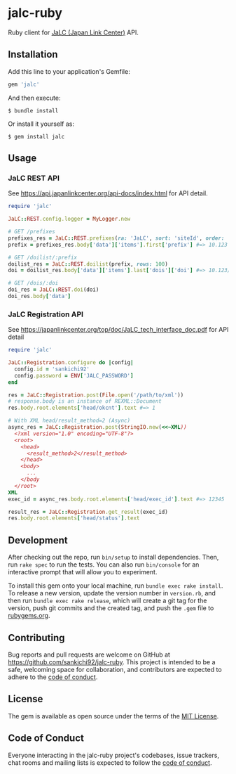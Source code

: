 # jalc-ruby

Ruby client for [JaLC (Japan Link Center)](https://japanlinkcenter.org/top/) API.

## Installation

Add this line to your application's Gemfile:

```ruby
gem 'jalc'
```

And then execute:

    $ bundle install

Or install it yourself as:

    $ gem install jalc

## Usage

### JaLC REST API

See https://api.japanlinkcenter.org/api-docs/index.html for API detail.

```ruby
require 'jalc'

JaLC::REST.config.logger = MyLogger.new

# GET /prefixes
prefixes_res = JaLC::REST.prefixes(ra: 'JaLC', sort: 'siteId', order: 'desc')
prefix = prefixes_res.body['data']['items'].first['prefix'] #=> 10.123

# GET /doilist/:prefix
doilist_res = JaLC::REST.doilist(prefix, rows: 100)
doi = doilist_res.body['data']['items'].last['dois']['doi'] #=> 10.123/abc

# GET /dois/:doi
doi_res = JaLC::REST.doi(doi)
doi_res.body['data']
```

### JaLC Registration API

See https://japanlinkcenter.org/top/doc/JaLC_tech_interface_doc.pdf for API detail

```ruby
require 'jalc'

JaLC::Registration.configure do |config|
  config.id = 'sankichi92'
  config.password = ENV['JALC_PASSWORD']
end

res = JaLC::Registration.post(File.open('/path/to/xml'))
# response.body is an instance of REXML::Document
res.body.root.elements['head/okcnt'].text #=> 1

# With XML head/result_method=2 (Async)
async_res = JaLC::Registration.post(StringIO.new(<<~XML))
  <?xml version="1.0" encoding="UTF-8"?>
  <root>
    <head>
      <result_method>2</result_method>
    </head>
    <body>
      ...
    </body
  </root>
XML
exec_id = async_res.body.root.elements['head/exec_id'].text #=> 12345

result_res = JaLC::Registration.get_result(exec_id)
res.body.root.elements['head/status'].text
```

## Development

After checking out the repo, run `bin/setup` to install dependencies. Then, run `rake spec` to run the tests. You can also run `bin/console` for an interactive prompt that will allow you to experiment.

To install this gem onto your local machine, run `bundle exec rake install`. To release a new version, update the version number in `version.rb`, and then run `bundle exec rake release`, which will create a git tag for the version, push git commits and the created tag, and push the `.gem` file to [rubygems.org](https://rubygems.org).

## Contributing

Bug reports and pull requests are welcome on GitHub at https://github.com/sankichi92/jalc-ruby. This project is intended to be a safe, welcoming space for collaboration, and contributors are expected to adhere to the [code of conduct](https://github.com/sankichi92/jalc-ruby/blob/main/CODE_OF_CONDUCT.md).

## License

The gem is available as open source under the terms of the [MIT License](https://opensource.org/licenses/MIT).

## Code of Conduct

Everyone interacting in the jalc-ruby project's codebases, issue trackers, chat rooms and mailing lists is expected to follow the [code of conduct](https://github.com/sankichi92/jalc-ruby/blob/main/CODE_OF_CONDUCT.md).

